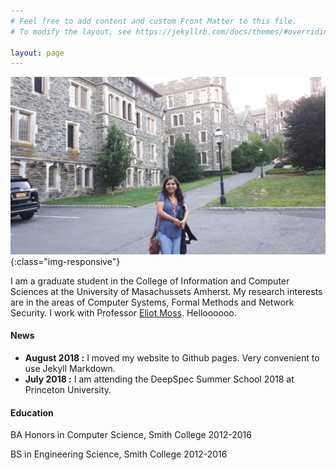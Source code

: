 ```yaml
---
# Feel free to add content and custom Front Matter to this file.
# To modify the layout, see https://jekyllrb.com/docs/themes/#overriding-theme-defaults

layout: page
---
```

![Princeton, July 2018](/images/at_princeton.jpg){:class="img-responsive"}


I am a graduate student in the College of Information and Computer Sciences at the University of Masachussets Amherst. My research interests are in the areas of Computer Systems, Formal Methods and Network Security. I work with Professor <a href = "https://people.cs.umass.edu/~moss/">Eliot Moss</a>.
Helloooooo.
#### News
* __August 2018 :__ I moved my website to Github pages. Very convenient to use Jekyll Markdown.
* __July 2018 :__ I am attending the DeepSpec Summer School 2018 at Princeton University.

#### Education
BA Honors in Computer Science, Smith College 2012-2016

BS in Engineering Science, Smith College 2012-2016
